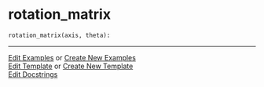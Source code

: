 # <a id="McUtils.Numputils.TransformationMatrices.rotation_matrix">rotation_matrix</a>

```python
rotation_matrix(axis, theta): 
```
 




___

[Edit Examples](https://github.com/McCoyGroup/McUtils/edit/edit/ci/examples/ci/docs/McUtils/Numputils/TransformationMatrices/rotation_matrix.md) or 
[Create New Examples](https://github.com/McCoyGroup/McUtils/new/edit/?filename=ci/examples/ci/docs/McUtils/Numputils/TransformationMatrices/rotation_matrix.md) <br/>
[Edit Template](https://github.com/McCoyGroup/McUtils/edit/edit/ci/docs/ci/docs/McUtils/Numputils/TransformationMatrices/rotation_matrix.md) or 
[Create New Template](https://github.com/McCoyGroup/McUtils/new/edit/?filename=ci/docs/templates/ci/docs/McUtils/Numputils/TransformationMatrices/rotation_matrix.md) <br/>
[Edit Docstrings](https://github.com/McCoyGroup/McUtils/edit/edit/McUtils/Numputils/TransformationMatrices.py?message=Update%20Docs)